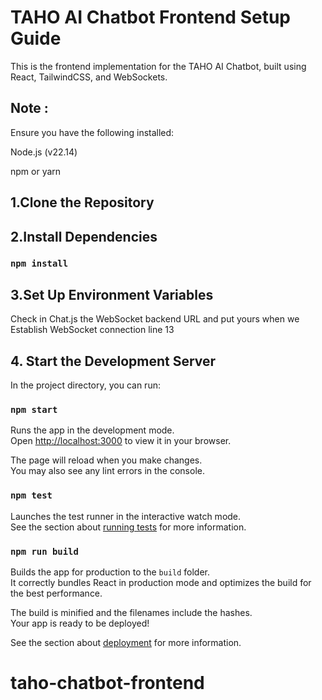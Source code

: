 # TAHO AI Chatbot Frontend Setup Guide

This is the frontend implementation for the TAHO AI Chatbot, built using React, TailwindCSS, and WebSockets.

## Note :

Ensure you have the following installed:

Node.js (v22.14)

npm or yarn



## 1.Clone the Repository

## 2.Install Dependencies

### `npm install`

## 3.Set Up Environment Variables

Check in Chat.js the WebSocket backend URL and put yours when we Establish WebSocket connection  line 13

## 4. Start the Development Server

In the project directory, you can run:

### `npm start`

Runs the app in the development mode.\
Open [http://localhost:3000](http://localhost:3000) to view it in your browser.

The page will reload when you make changes.\
You may also see any lint errors in the console.

### `npm test`

Launches the test runner in the interactive watch mode.\
See the section about [running tests](https://facebook.github.io/create-react-app/docs/running-tests) for more information.

### `npm run build`

Builds the app for production to the `build` folder.\
It correctly bundles React in production mode and optimizes the build for the best performance.

The build is minified and the filenames include the hashes.\
Your app is ready to be deployed!

See the section about [deployment](https://facebook.github.io/create-react-app/docs/deployment) for more information.



# taho-chatbot-frontend
